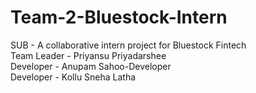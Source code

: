 # Team-2-Bluestock-Intern
SUB - A collaborative intern project for Bluestock Fintech 
<br>Team Leader - Priyansu Priyadarshee 
<br>Developer - Anupam Sahoo-Developer 
<br>Developer - Kollu Sneha Latha
